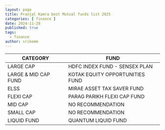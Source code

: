 ```yaml
---
layout: page
title: Pranjal Kamra best Mutual funds list 2025
categories: [ finance ]
date: 2024-11-28
published: true
tags:
  - finance
author: srikomm
---
```


| CATEGORY             	| FUND                            	|
|----------------------	|---------------------------------	|
| LARGE CAP            	| HDFC INDEX FUND - SENSEX PLAN   	|
| LARGE & MID CAP FUND 	| KOTAK EQUITY OPPORTUNITIES FUND 	|
| ELSS                 	| MIRAE ASSET TAX SAVER FUND      	|
| FLEXI CAP            	| PARAG PARIKH FLEXI CAP FUND     	|
| MID CAP              	| NO RECOMMENDATION               	|
| SMALL CAP            	| NO RECOMMENDATION               	|
| LIQUID FUND           | QUANTUM LIQUID FUND               |

